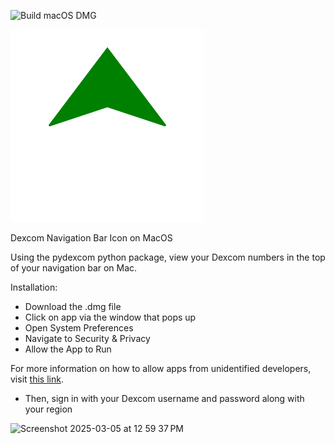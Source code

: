 ![Build macOS DMG](https://github.com/EricSpencer00/DexcomNavBarIcon-macos/actions/workflows/main.yml/badge.svg)

![Icon](icon.png)

Dexcom Navigation Bar Icon on MacOS

Using the pydexcom python package, view your Dexcom numbers in the top of your navigation bar on Mac.

Installation: 
- Download the .dmg file
- Click on app via the window that pops up
- Open System Preferences
- Navigate to Security & Privacy
- Allow the App to Run

For more information on how to allow apps from unidentified developers, visit [this link](https://easymacos.com/cannot-be-opened-because-it-is-from-an-unidentified-developer.html).

- Then, sign in with your Dexcom username and password along with your region

![Screenshot 2025-03-05 at 12 59 37 PM](https://github.com/user-attachments/assets/f547bb49-6a3d-4d2d-a4f2-07099d0cc680) 
